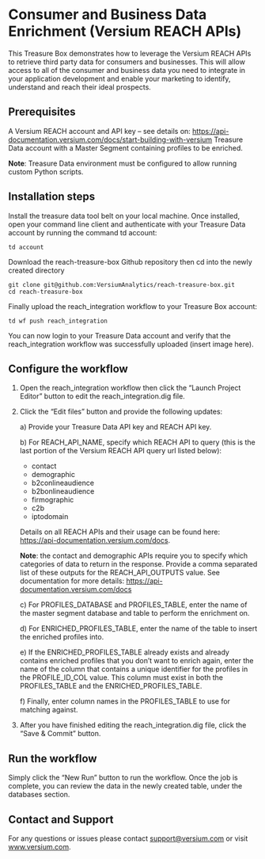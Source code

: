 # Consumer and Business Data Enrichment (Versium REACH APIs) 
 
This Treasure Box demonstrates how to leverage the Versium REACH APIs to retrieve third party data for consumers and businesses. This will allow access to all of the consumer and business data you need to integrate in your application development and enable your marketing to identify, understand and reach their ideal prospects.

## Prerequisites
A Versium REACH account and API key – see details on: https://api-documentation.versium.com/docs/start-building-with-versium 
Treasure Data account with a Master Segment containing profiles to be enriched.
 
**Note**: Treasure Data environment must be configured to allow running custom Python scripts.

## Installation steps
Install the treasure data tool belt on your local machine.
Once installed, open your command line client and authenticate with your Treasure Data account by running the command td account: 
``` 
td account
```
Download the reach-treasure-box Github repository then cd into the newly created directory
```
git clone git@github.com:VersiumAnalytics/reach-treasure-box.git
cd reach-treasure-box
```
Finally upload the reach_integration workflow to your Treasure Box account:
```
td wf push reach_integration
```
You can now login to your Treasure Data account and verify that the reach_integration workflow was successfully uploaded (insert image here).

## Configure the workflow
1) Open the reach_integration workflow then click the “Launch Project Editor” button to edit the reach_integration.dig file. 
2) Click the “Edit files” button and provide the following updates:
   
   a) Provide your Treasure Data API key and REACH API key.
   
   b) For REACH_API_NAME, specify which REACH API to query (this is the last portion of the Versium REACH API query url listed below):
     - contact
     - demographic
     - b2conlineaudience
     - b2bonlineaudience
     - firmographic
     - c2b
     - iptodomain

     Details on all REACH APIs and their usage can be  found here: https://api-documentation.versium.com/docs. 

     **Note**: the contact and demographic APIs require you to specify which categories of data to return in the response. 
               Provide a comma separated list of these outputs for the REACH_API_OUTPUTS value. 
               See documentation for more details: https://api-documentation.versium.com/docs 
 
   c) For PROFILES_DATABASE and PROFILES_TABLE, enter the name of the master segment database and table to perform the enrichment on.
   
   d) For ENRICHED_PROFILES_TABLE, enter the name of the table to insert the enriched profiles into.
   
   e) If the ENRICHED_PROFILES_TABLE already exists and already contains enriched profiles that you don’t want to enrich again, enter the name of the column that      contains a unique identifier for the profiles in the PROFILE_ID_COL value. This column must exist in both the PROFILES_TABLE and the ENRICHED_PROFILES_TABLE.
   
   f) Finally, enter column names in the PROFILES_TABLE to use for matching against.

3) After you have finished editing the reach_integration.dig file, click the “Save & Commit” button.

## Run the workflow
Simply click the “New Run” button to run the workflow. Once the job is complete, you can review the data in the newly created table, under the databases section. 

## Contact and Support
For any questions or issues please contact support@versium.com or visit www.versium.com.
